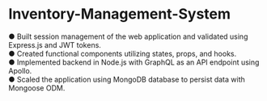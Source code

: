 # Inventory-Management-System<br>
  ●     Built session management of the web application and validated using Express.js and JWT tokens.<br>
  ●     Created functional components utilizing states, props, and hooks. <br>
  ●     Implemented backend in Node.js with GraphQL as an API endpoint using Apollo. <br>
  ●     Scaled the application using MongoDB database to persist data with Mongoose ODM.<br>
